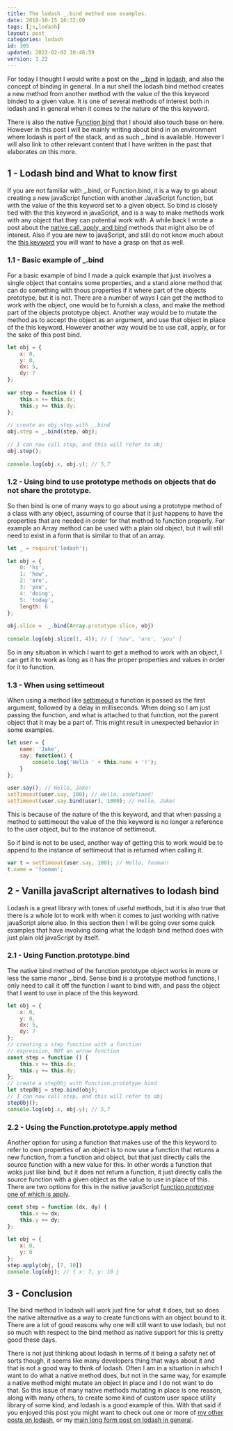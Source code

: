 ```yaml
---
title: The lodash _.bind method use examples.
date: 2018-10-15 16:32:00
tags: [js,lodash]
layout: post
categories: lodash
id: 305
updated: 2022-02-02 10:46:59
version: 1.22
---
```


For today I thought I would write a post on the [\_.bind](https://lodash.com/docs/4.17.10#bind) in [lodash](https://lodash.com/), and also the concept of binding in general. In a nut shell the lodash bind method creates a new method from another method with the value of the this keyword binded to a given value. It is one of several methods of interest both in lodash and in general when it comes to the nature of the this keyword. 

There is also the native [Function.bind](https://developer.mozilla.org/en-US/docs/Web/JavaScript/Reference/Global_objects/Function/bind) that I should also touch base on here. However in this post I will be mainly writing about bind in an environment where lodash is part of the stack, and as such \_.bind is available. However I will also link to other relevant content that I have written in the past that elaborates on this more.

<!-- more -->

## 1 - Lodash bind and What to know first

If you are not familiar with \_.bind, or Function.bind, it is a way to go about creating a new javaScript function with another JavaScript function, but with the value of the this keyword set to a given object. So bind is closely tied with the this keyword in javaScript, and is a way to make methods work with any object that they can potential work with. A while back I wrote a post about the [native call, apply, and bind](/2017/09/21/js-call-apply-and-bind/) methods that might also be of interest. Also if you are new to javaScript, and still do not know much about the [this keyword](/2017/04/14/js-this-keyword/) you will want to have a grasp on that as well.

### 1.1 - Basic example of \_.bind

For a basic example of bind I made a quick example that just involves a single object that contains some properties, and a stand alone method that can do something with thous properties if it where part of the objects prototype, but it is not. There are a number of ways I can get the method to work with the object, one would be to furnish a class, and make the method part of the objects prototype object. Another way would be to mutate the method as to accept the object as an argument, and use that object in place of the this keyword. However another way would be to use call, apply, or for the sake of this post bind.

```js
let obj = {
    x: 0,
    y: 0,
    dx: 5,
    dy: 7
};
 
var step = function () {
    this.x += this.dx;
    this.y += this.dy;
};
 
// create an obj.step with _.bind
obj.step = _.bind(step, obj);
 
// I can now call step, and this will refer to obj
obj.step();
 
console.log(obj.x, obj.y); // 5,7
```

### 1.2 - Using bind to use prototype methods on objects that do not share the prototype.

So then bind is one of many ways to go about using a prototype method of a class with any object, assuming of course that it just happens to have the properties that are needed in order for that method to function properly. For example an Array method can be used with a plain old object, but it will still need to exist in a form that is similar to that of an array.

```js
let _ = require('lodash');
 
let obj = {
    0: 'hi',
    1: 'how',
    2: 'are',
    3: 'you',
    4: 'doing',
    5: 'today',
    length: 6
};
 
obj.slice =  _.bind(Array.prototype.slice, obj)
 
console.log(obj.slice(1, 4)); // [ 'how', 'are', 'you' ]
```

So in any situation in which I want to get a method to work with an object, I can get it to work as long as it has the proper properties and values in order for it to function.



### 1.3 - When using settimeout

When using a method like [settimeout](/2018/12/06/js-settimeout/) a function is passed as the first argument, followed by a delay in milliseconds. When doing so I am just passing the function, and what is attached to that function, not the parent object that it may be a part of. This might result in unexpected behavior in some examples.

```js
let user = {
    name: 'Jake',
    say: function() {
        console.log('Hello ' + this.name + '!');
    }
};
 
user.say(); // Hello, Jake!
setTimeout(user.say, 100); // Hello, undefined!
setTimeout(user.say.bind(user), 1000); // Hello, Jake!
```

This is because of the nature of the this keyword, and that when passing a method to settimeout the value of the this keyword is no longer a reference to the user object, but to the instance of settimeout.

So if bind is not to be used, another way of getting this to work would be to append to the instance of settimeout that is returned when calling it.

```js
var t = setTimeout(user.say, 100); // Hello, fooman!
t.name = 'fooman';
```

## 2 - Vanilla javaScript alternatives to lodash bind

Lodash is a great library with tones of useful methods, but it is also true that there is a whole lot to work with when it comes to just working with native javaScript alone also. In this section then I will be going over some quick examples that have involving doing what the lodash bind method does with just plain old javaScript by itself.

### 2.1 - Using Function.prototype.bind

The native bind method of the function prototype object works in more or less the same manor \_.bind. Sense bind is a prototype method functions, I only need to call it off the function I want to bind with, and pass the object that I want to use in place of the this keyword.

```js
let obj = {
    x: 0,
    y: 0,
    dx: 5,
    dy: 7
};
// creating a step function with a function
// expression, NOT an arrow function
const step = function () {
    this.x += this.dx;
    this.y += this.dy;
};
// create a stepObj with Function.prototype.bind
let stepObj = step.bind(obj);
// I can now call step, and this will refer to obj
stepObj();
console.log(obj.x, obj.y); // 5,7
```

### 2.2 - Using the Function.prototype.apply method

Another option for using a function that makes use of the this keyword to refer to own properties of an object is to now use a function that returns a new function, from a function and object, but that just directly calls the source function with a new value for this. In other words a function that woks just like bind, but it does not return a function, it just directly calls the source function with a given object as the value to use in place of this. There are two options for this in the native javaScript [function prototype one of which is apply](https://developer.mozilla.org/en-US/docs/Web/JavaScript/Reference/Global_Objects/Function/apply).

```js
const step = function (dx, dy) {
    this.x += dx;
    this.y += dy;
};
 
let obj = {
    x: 0,
    y: 0
};
step.apply(obj, [7, 10])
console.log(obj); // { x: 7, y: 10 }
```

## 3 - Conclusion

The bind method in lodash will work just fine for what it does, but so does the native alternative as a way to create functions with an object bound to it. There are a lot of good reasons why one will still want to use lodash, but not so much with respect to the bind method as native support for this is pretty good these days. 

There is not just thinking about lodash in terms of it being a safety net of sorts though, it seems like many developers thing that ways about it and that is not a good way to think of lodash. Often I am in a situation in which I want to do what a native method does, but not in the same way, for example a native method might mutate an object in place and I do not want to do that. So this issue of many native methods mutating in place is one reason, along with many others, to create some kind of custom user space utility library of some kind, and lodash is a good example of this. With that said if you enjoyed this post you might want to check out one or more of [my other posts on lodash](/categories/lodash/), or my [main long form post on lodash in general](/2019/02/15/lodash/).



